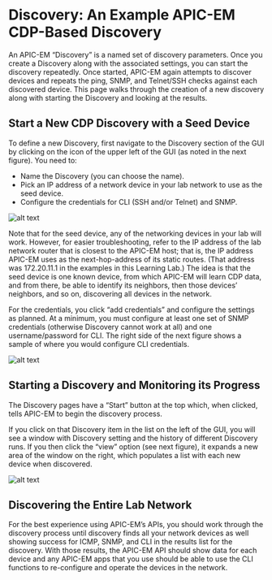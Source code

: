 # Discovery: An Example APIC-EM CDP-Based Discovery
An APIC-EM “Discovery” is a named set of discovery parameters. Once you create a Discovery along with the associated settings, you can start the discovery repeatedly. Once started, APIC-EM again attempts to discover devices and repeats the ping, SNMP, and Telnet/SSH checks against each discovered device. This page walks through the creation of a new discovery along with starting the Discovery and looking at the results.

## Start a New CDP Discovery with a Seed Device
To define a new Discovery, first navigate to the Discovery section of the GUI by clicking on the icon of the upper left of the GUI (as noted in the next figure). You need to:
-  Name the Discovery (you can choose the name).
-  Pick an IP address of a network device in your lab network to use as the seed device.
-  Configure the credentials for CLI (SSH and/or Telnet) and SNMP.

![alt text](/posts/files/01-apic-03-apic-install-discovery/assets/images/apic-3-22.png)

Note that for the seed device, any of the networking devices in your lab will work. However, for easier troubleshooting, refer to the IP address of the lab network router that is closest to the APIC-EM host; that is, the IP address APIC-EM uses as the next-hop-address of its static routes. (That address was 172.20.11.1 in the examples in this Learning Lab.) The idea is that the seed device is one known device, from which APIC-EM will learn CDP data, and from there, be able to identify its neighbors, then those devices’ neighbors, and so on, discovering all devices in the network.

For the credentials, you click “add credentials” and configure the settings as planned. At a minimum, you must configure at least one set of SNMP credentials (otherwise Discovery cannot work at all) and one username/password for CLI. The right side of the next figure shows a sample of where you would configure CLI credentials.

![alt text](/posts/files/01-apic-03-apic-install-discovery/assets/images/apic-3-23.png)

## Starting a Discovery and Monitoring its Progress
The Discovery pages have a “Start” button at the top which, when clicked, tells APIC-EM to begin the discovery process. 

If you click on that Discovery item in the list on the left of the GUI, you will see a window with Discovery setting and the history of different Discovery runs. If you then click the “view” option (see next figure), it expands a new area of the window on the right, which populates a list with each new device when discovered.

![alt text](/posts/files/01-apic-03-apic-install-discovery/assets/images/apic-3-24.png)

## Discovering the Entire Lab Network
For the best experience using APIC-EM’s APIs, you should work through the discovery process until discovery finds all your network devices as well showing success for ICMP, SNMP, and CLI in the results list for the discovery. With those results, the APIC-EM API should show data for each device and any APIC-EM apps that you use should be able to use the CLI functions to re-configure and operate the devices in the network.
